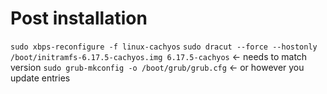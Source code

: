 # Post installation
`sudo xbps-reconfigure -f linux-cachyos`
`sudo dracut --force --hostonly /boot/initramfs-6.17.5-cachyos.img 6.17.5-cachyos` <- needs to match version
`sudo grub-mkconfig -o /boot/grub/grub.cfg` <- or however you update entries 
